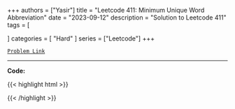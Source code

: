 
+++
authors = ["Yasir"]
title = "Leetcode 411: Minimum Unique Word Abbreviation"
date = "2023-09-12"
description = "Solution to Leetcode 411"
tags = [
    
]
categories = [
    "Hard"
]
series = ["Leetcode"]
+++



[`Problem Link`](https://leetcode.com/problems/minimum-unique-word-abbreviation/description/)

---

**Code:**

{{< highlight html >}}

{{< /highlight >}}

